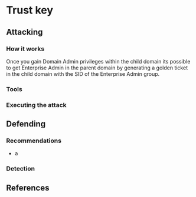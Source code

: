 # Trust key

## Attacking

### How it works

Once you gain Domain Admin privileges within the child domain its possible to get Enterprise Admin in the parent domain by generating a golden ticket in the child domain with the SID of the Enterprise Admin group.

### Tools



### Executing the attack



## Defending

### Recommendations

* a

### Detection



## References

